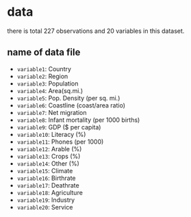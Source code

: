 # data
there is total 227 observations and 20 variables in this dataset.

## name of data file

- `variable1`: Country
- `variable2`: Region
- `variable3`: Population
- `variable4`: Area(sq.mi.)
- `variable5`: Pop. Density (per sq. mi.)
- `variable6`: Coastline (coast/area ratio)
- `variable7`: Net migration
- `variable8`: Infant mortality (per 1000 births)
- `variable9`: GDP ($ per capita)
- `variable10`: Literacy (%)
- `variable11`: Phones (per 1000)
- `variable12`: Arable (%)
- `variable13`: Crops (%)
- `variable14`: Other (%)
- `variable15`: Climate
- `variable16`: Birthrate
- `variable17`: Deathrate
- `variable18`: Agriculture
- `variable19`: Industry
- `variable20`: Service
